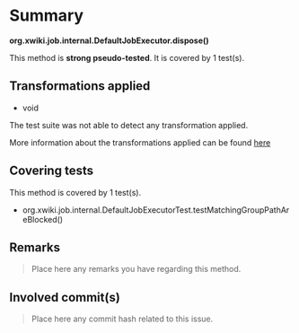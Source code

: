 # Summary
**org.xwiki.job.internal.DefaultJobExecutor.dispose()**

This method is **strong pseudo-tested**.
It is covered by 1 test(s). 


## Transformations applied

- void


The test suite was not able to detect any transformation applied.

More information about the transformations applied can be found [here](https://github.com/STAMP-project/pitest-descartes)

## Covering tests
This method is covered by 1 test(s).
* org.xwiki.job.internal.DefaultJobExecutorTest.testMatchingGroupPathAreBlocked()


## Remarks
> Place here any remarks you have regarding this method.

## Involved commit(s)

> Place here any commit hash related to this issue.
